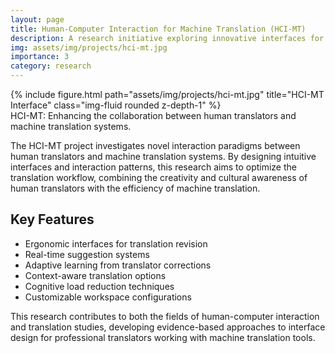 ```yaml
---
layout: page
title: Human-Computer Interaction for Machine Translation (HCI-MT)
description: A research initiative exploring innovative interfaces for human-machine collaboration in translation tasks.
img: assets/img/projects/hci-mt.jpg
importance: 3
category: research
---
```


<div class="row">
    <div class="col-sm mt-3 mt-md-0">
        {% include figure.html path="assets/img/projects/hci-mt.jpg" title="HCI-MT Interface" class="img-fluid rounded z-depth-1" %}
    </div>
</div>
<div class="caption">
    HCI-MT: Enhancing the collaboration between human translators and machine translation systems.
</div>

The HCI-MT project investigates novel interaction paradigms between human translators and machine translation systems. By designing intuitive interfaces and interaction patterns, this research aims to optimize the translation workflow, combining the creativity and cultural awareness of human translators with the efficiency of machine translation.

## Key Features

- Ergonomic interfaces for translation revision
- Real-time suggestion systems
- Adaptive learning from translator corrections
- Context-aware translation options
- Cognitive load reduction techniques
- Customizable workspace configurations

This research contributes to both the fields of human-computer interaction and translation studies, developing evidence-based approaches to interface design for professional translators working with machine translation tools. 
